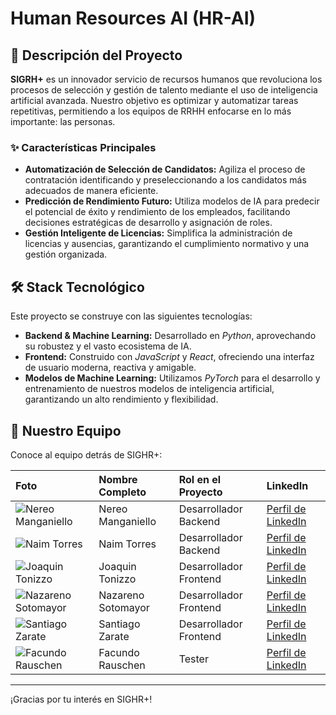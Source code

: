 # Human Resources AI (HR-AI)

## 🚀 Descripción del Proyecto

**SIGRH+** es un innovador servicio de recursos humanos que revoluciona los procesos de selección y gestión de talento mediante el uso de inteligencia artificial avanzada. Nuestro objetivo es optimizar y automatizar tareas repetitivas, permitiendo a los equipos de RRHH enfocarse en lo más importante: las personas.

### ✨ Características Principales

- **Automatización de Selección de Candidatos:** Agiliza el proceso de contratación identificando y preseleccionando a los candidatos más adecuados de manera eficiente.
- **Predicción de Rendimiento Futuro:** Utiliza modelos de IA para predecir el potencial de éxito y rendimiento de los empleados, facilitando decisiones estratégicas de desarrollo y asignación de roles.
- **Gestión Inteligente de Licencias:** Simplifica la administración de licencias y ausencias, garantizando el cumplimiento normativo y una gestión organizada.

## 🛠️ Stack Tecnológico

Este proyecto se construye con las siguientes tecnologías:

- **Backend & Machine Learning:** Desarrollado en _Python_, aprovechando su robustez y el vasto ecosistema de IA.
- **Frontend:** Construido con _JavaScript_ y _React_, ofreciendo una interfaz de usuario moderna, reactiva y amigable.
- **Modelos de Machine Learning:** Utilizamos _PyTorch_ para el desarrollo y entrenamiento de nuestros modelos de inteligencia artificial, garantizando un alto rendimiento y flexibilidad.

## 👥 Nuestro Equipo

Conoce al equipo detrás de SIGHR+:

| Foto                                                     | Nombre Completo    | Rol en el Proyecto     | LinkedIn                                                     |
| :------------------------------------------------------- | :----------------- | :--------------------- | :----------------------------------------------------------- |
| ![Nereo Manganiello]()                                   | Nereo Manganiello  | Desarrollador Backend  | [Perfil de LinkedIn](URL_DE_TU_PERFIL_DE_LINKEDIN)           |
| ![Naim Torres](URL_DE_LA_IMAGEN_DE_NOMBRE_2_AQUI)        | Naim Torres        | Desarrollador Backend  | [Perfil de LinkedIn](URL_DEL_PERFIL_DE_LINKEDIN_DE_NOMBRE_2) |
| ![Joaquin Tonizzo](URL_DE_LA_IMAGEN_DE_NOMBRE_3_AQUI)    | Joaquin Tonizzo    | Desarrollador Frontend | [Perfil de LinkedIn](URL_DEL_PERFIL_DE_LINKEDIN_DE_NOMBRE_3) |
| ![Nazareno Sotomayor](URL_DE_LA_IMAGEN_DE_NOMBRE_4_AQUI) | Nazareno Sotomayor | Desarrollador Frontend | [Perfil de LinkedIn](URL_DEL_PERFIL_DE_LINKEDIN_DE_NOMBRE_4) |
| ![Santiago Zarate](URL_DE_LA_IMAGEN_DE_NOMBRE_5_AQUI)    | Santiago Zarate    | Desarrollador Frontend | [Perfil de LinkedIn](URL_DEL_PERFIL_DE_LINKEDIN_DE_NOMBRE_5) |
| ![Facundo Rauschen](URL_DE_LA_IMAGEN_DE_NOMBRE_5_AQUI)   | Facundo Rauschen   | Tester                 | [Perfil de LinkedIn](URL_DEL_PERFIL_DE_LINKEDIN_DE_NOMBRE_5) |

---

¡Gracias por tu interés en SIGHR+!
